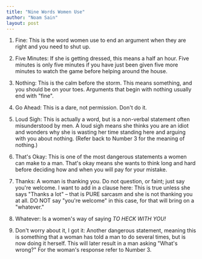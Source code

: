 ```yaml
---
title: "Nine Words Women Use"
author: "Noam Sain"
layout: post
---
```


1. Fine: This is the word women use to end an argument when they are right and you need to shut up.

2. Five Minutes: If she is getting dressed, this means a half an hour. Five minutes is only five minutes if you have just been given five more minutes to watch the game before helping around the house.

3. Nothing: This is the calm before the storm. This means something, and you should be on your toes. Arguments that begin with nothing usually end with "fine".

4. Go Ahead: This is a dare, not permission. Don't do it.

5. Loud Sigh: This is actually a word, but is a non-verbal statement often misunderstood by men. A loud sigh means she thinks you are an idiot and wonders why she is wasting her time standing here and arguing with you about nothing. (Refer back to Number 3 for the meaning of nothing.)

6. That's Okay: This is one of the most dangerous statements a women can make to a man. That's okay means she wants to think long and hard before deciding how and when you will pay for your mistake.

7. Thanks: A woman is thanking you. Do not question, or faint; just say you're welcome. I want to add in a clause here: This is true unless she says "Thanks a lot" – that is PURE sarcasm and she is not thanking you at all. DO NOT say "you're welcome" in this case, for that will bring on a "whatever."

8. Whatever: Is a women's way of saying *TO HECK WITH YOU!*

9. Don't worry about it, I got it: Another dangerous statement, meaning this is something that a woman has told a man to do several times, but is now doing it herself. This will later result in a man asking "What's wrong?" For the woman's response refer to Number 3.

